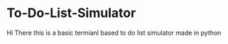 # To-Do-List-Simulator
Hi There this is a basic termianl based to do list simulator made in python 
